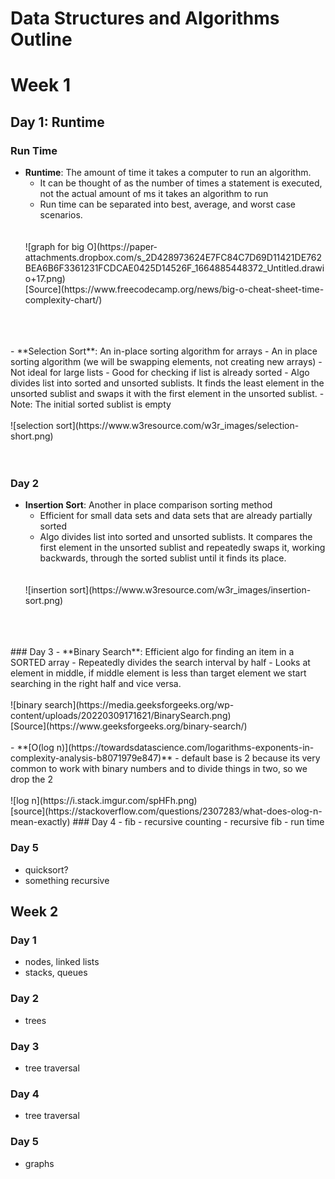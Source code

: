 # Data Structures and Algorithms Outline

# Week 1 
## Day 1: Runtime
### Run Time
- **Runtime**: The amount of time it takes a computer to run an algorithm.
    - It can be thought of as the number of times a statement is executed, not the actual amount of ms it takes an algorithm to run
    - Run time can be separated into best, average, and worst case scenarios.
    <br>
    <br>
    ![graph for big O](https://paper-attachments.dropbox.com/s_2D428973624E7FC84C7D69D11421DE762BEA6B6F3361231FCDCAE0425D14526F_1664885448372_Untitled.drawio+17.png)
    <br>
    [Source](https://www.freecodecamp.org/news/big-o-cheat-sheet-time-complexity-chart/)
<br>
<br>
<br>
- **Selection Sort**: An in-place sorting algorithm for arrays
    - An in place sorting algorithm (we will be swapping elements, not creating new arrays)
    - Not ideal for large lists
    - Good for checking if list is already sorted
    - Algo divides list into sorted and unsorted sublists.  It finds the least element in the unsorted sublist and swaps it with the first element in the unsorted sublist.
    - Note: The initial sorted sublist is empty
    <br>
    <br>
    ![selection sort](https://www.w3resource.com/w3r_images/selection-short.png)
<br>
<br>
<br>



### Day 2 
- **Insertion Sort**: Another in place comparison sorting method 
    - Efficient for small data sets and data sets that are already partially sorted
    - Algo divides list into sorted and unsorted sublists.  It compares the first element in the unsorted sublist and repeatedly swaps it, working backwards, through the sorted sublist until it finds its place.
    <br>
    <br>
    ![insertion sort](https://www.w3resource.com/w3r_images/insertion-sort.png)
<br>
<br>
<br>
### Day 3
- **Binary Search**: Efficient algo for finding an item in a SORTED array
    - Repeatedly divides the search interval by half
    - Looks at element in middle, if middle element is less than target element we start searching in the right half and vice versa.
    <br>
    <br>
    ![binary search](https://media.geeksforgeeks.org/wp-content/uploads/20220309171621/BinarySearch.png)
    <br>
    [Source](https://www.geeksforgeeks.org/binary-search/)
    <br>
    <br>
- **[O(log n)](https://towardsdatascience.com/logarithms-exponents-in-complexity-analysis-b8071979e847)**
    - default base is 2 because its very common to work with binary numbers and to divide things in two, so we drop the 2
    <br>
    <br>
    ![log n](https://i.stack.imgur.com/spHFh.png)
    <br>
    [source](https://stackoverflow.com/questions/2307283/what-does-olog-n-mean-exactly)
### Day 4
- fib
- recursive counting
- recursive fib 
- run time

### Day 5
- quicksort?
- something recursive

## Week 2
### Day 1
- nodes, linked lists
- stacks, queues 

### Day 2
- trees 

### Day 3
- tree traversal

### Day 4
- tree traversal

### Day 5
- graphs 
